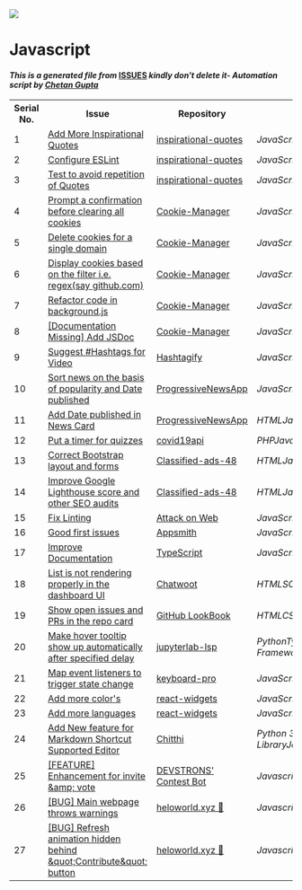 <!DOCTYPE html>
<html><head><link href="../../.meta/style.css" rel="stylesheet"></head><body><img src="https://github.com/ch8n/Hacktoberfest2021/blob/main/assets/logo.png?raw=true" class="center"><h1>Javascript</h1><h4><em>This is a generated file from </em><a href="../../ISSUES.md">ISSUES</a><em> kindly don't delete it</em><em>- Automation script by <a href="https://chetangupta.net/about" target="_blank">Chetan Gupta</a></em></h4><table><tr><th>Serial No.</th><th>Issue</th><th>Repository</th><th>Language</th></tr><tr><td>1</td><td><a href="https://github.com/vinitshahdeo/inspirational-quotes/issues/4" target="_blank">Add More Inspirational Quotes</a></td><td><a href="https://github.com/vinitshahdeo/inspirational-quotes" target="_blank">inspirational-quotes</a></td><td><em>JavaScript</em></td></tr><tr><td>2</td><td><a href="https://github.com/vinitshahdeo/inspirational-quotes/issues/277" target="_blank">Configure ESLint</a></td><td><a href="https://github.com/vinitshahdeo/inspirational-quotes" target="_blank">inspirational-quotes</a></td><td><em>JavaScript</em></td></tr><tr><td>3</td><td><a href="https://github.com/vinitshahdeo/inspirational-quotes/issues/120" target="_blank">Test to avoid repetition of Quotes</a></td><td><a href="https://github.com/vinitshahdeo/inspirational-quotes" target="_blank">inspirational-quotes</a></td><td><em>JavaScript</em></td></tr><tr><td>4</td><td><a href="https://github.com/vinitshahdeo/Cookie-Manager/issues/5" target="_blank">Prompt a confirmation before clearing all cookies</a></td><td><a href="https://github.com/vinitshahdeo/Cookie-Manager/" target="_blank">Cookie-Manager</a></td><td><em>JavaScript</em></td></tr><tr><td>5</td><td><a href="https://github.com/vinitshahdeo/Cookie-Manager/issues/4" target="_blank">Delete cookies for a single domain</a></td><td><a href="https://github.com/vinitshahdeo/Cookie-Manager/" target="_blank">Cookie-Manager</a></td><td><em>JavaScript</em></td></tr><tr><td>6</td><td><a href="https://github.com/vinitshahdeo/Cookie-Manager/issues/3" target="_blank">Display cookies based on the filter i.e. regex(say github.com)</a></td><td><a href="https://github.com/vinitshahdeo/Cookie-Manager/" target="_blank">Cookie-Manager</a></td><td><em>JavaScript</em></td></tr><tr><td>7</td><td><a href="https://github.com/vinitshahdeo/Cookie-Manager/issues/12" target="_blank">Refactor code in background.js</a></td><td><a href="https://github.com/vinitshahdeo/Cookie-Manager/" target="_blank">Cookie-Manager</a></td><td><em>JavaScript</em></td></tr><tr><td>8</td><td><a href="https://github.com/vinitshahdeo/Cookie-Manager/issues/13" target="_blank">[Documentation Missing] Add JSDoc</a></td><td><a href="https://github.com/vinitshahdeo/Cookie-Manager/" target="_blank">Cookie-Manager</a></td><td><em>JavaScript</em></td></tr><tr><td>9</td><td><a href="https://github.com/vinitshahdeo/Hashtagify/issues/3" target="_blank">Suggest #Hashtags for Video</a></td><td><a href="https://github.com/vinitshahdeo/Hashtagify" target="_blank">Hashtagify</a></td><td><em>JavaScript</em></td></tr><tr><td>10</td><td><a href="https://github.com/vinitshahdeo/ProgressiveNewsApp/issues/3" target="_blank">Sort news on the basis of popularity and Date published</a></td><td><a href="https://github.com/vinitshahdeo/ProgressiveNewsApp" target="_blank">ProgressiveNewsApp</a></td><td><em>JavaScript</em></td></tr><tr><td>11</td><td><a href="https://github.com/vinitshahdeo/ProgressiveNewsApp/issues/4" target="_blank">Add Date published in News Card</a></td><td><a href="https://github.com/vinitshahdeo/ProgressiveNewsApp" target="_blank">ProgressiveNewsApp</a></td><td><em>HTML</em><em>JavaScript</em></td></tr><tr><td>12</td><td><a href="https://github.com/vinitshahdeo/covid19api/issues/2" target="_blank">Put a timer for quizzes</a></td><td><a href="https://github.com/vinitshahdeo/covid19api/" target="_blank">covid19api</a></td><td><em>PHP</em><em>JavaScript</em></td></tr><tr><td>13</td><td><a href="https://github.com/bacloud14/Classified-ads-48/issues/6" target="_blank">Correct Bootstrap layout and forms</a></td><td><a href="https://github.com/bacloud14/Classified-ads-48/" target="_blank">Classified-ads-48</a></td><td><em>HTML</em><em>JavaScript</em><em>Bootstrap</em><em>Node.js</em></td></tr><tr><td>14</td><td><a href="https://github.com/bacloud14/Classified-ads-48/issues/8" target="_blank">Improve Google Lighthouse score and other SEO audits</a></td><td><a href="https://github.com/bacloud14/Classified-ads-48/" target="_blank">Classified-ads-48</a></td><td><em>HTML</em><em>JavaScript</em><em>Bootstrap</em><em>Node.js</em></td></tr><tr><td>15</td><td><a href="https://github.com/felixfaisal/attack-on-web/issues/31" target="_blank">Fix Linting</a></td><td><a href="https://github.com/felixfaisal/attack-on-web" target="_blank">Attack on Web</a></td><td><em>JavaScript</em><em>NodeJs</em></td></tr><tr><td>16</td><td><a href="https://github.com/appsmithorg/appsmith/issues?q=is%3Aopen+is%3Aissue+bug+label%3A%22Good+First+Issue%22" target="_blank">Good first issues</a></td><td><a href="https://github.com/appsmithorg/appsmith" target="_blank">Appsmith</a></td><td><em>JavaScript</em><em>Java</em></td></tr><tr><td>17</td><td><a href="https://github.com/microsoft/TypeScript/issues/45876" target="_blank">Improve Documentation</a></td><td><a href="https://github.com/microsoft/TypeScript" target="_blank">TypeScript</a></td><td><em>JavaScript</em><em>TypeScript</em></td></tr><tr><td>18</td><td><a href="https://github.com/chatwoot/chatwoot/issues/3081" target="_blank">List is not rendering properly in the dashboard UI</a></td><td><a href="https://github.com/chatwoot/chatwoot" target="_blank">Chatwoot</a></td><td><em>HTML</em><em>SCSS</em><em>JavaScript</em><em>Ruby</em><em>Vue.Js</em></td></tr><tr><td>19</td><td><a href="https://github.com/vinitshahdeo/GitHubLookBook/issues/3" target="_blank">Show open issues and PRs in the repo card</a></td><td><a href="https://github.com/vinitshahdeo/GitHubLookBook" target="_blank">GitHub LookBook</a></td><td><em>HTML</em><em>CSS</em><em>JavaScript</em></td></tr><tr><td>20</td><td><a href="https://github.com/krassowski/jupyterlab-lsp/issues/362" target="_blank">Make hover tooltip show up automatically after specified delay</a></td><td><a href="https://github.com/krassowski/jupyterlab-lsp" target="_blank">jupyterlab-lsp</a></td><td><em>Python</em><em>TypeScript</em><em>Python</em><em>Robot-Framework</em><em>JavaScript</em></td></tr><tr><td>21</td><td><a href="https://github.com/hardeepnarang10/keyboard-pro/issues/2" target="_blank">Map event listeners to trigger state change</a></td><td><a href="https://github.com/hardeepnarang10/keyboard-pro" target="_blank">keyboard-pro</a></td><td><em>JavaScript</em></td></tr><tr><td>22</td><td><a href="https://github.com/vishal-codes/react-widgets/issues/1" target="_blank">Add more color's</a></td><td><a href="https://github.com/vishal-codes/react-widgets" target="_blank">react-widgets</a></td><td><em>JavaScript</em></td></tr><tr><td>23</td><td><a href="https://github.com/vishal-codes/react-widgets/issues/3" target="_blank">Add more languages</a></td><td><a href="https://github.com/vishal-codes/react-widgets" target="_blank">react-widgets</a></td><td><em>JavaScript</em></td></tr><tr><td>24</td><td><a href="https://github.com/gauranshkumar/chithi/issues/5" target="_blank">Add New feature for Markdown Shortcut Supported Editor</a></td><td><a href="https://github.com/gauranshkumar/chithi" target="_blank">Chitthi</a></td><td><em>Python 3</em><em>Streamlit Library</em><em>Javascript</em><em>HTML/CSS</em><em>Markdown</em></td></tr><tr><td>25</td><td><a href="https://github.com/devstrons/contest-bot/issues/10" target="_blank">[FEATURE] Enhancement for invite &amp;amp; vote</a></td><td><a href="https://github.com/devstrons/contest-bot" target="_blank">DEVSTRONS' Contest Bot</a></td><td><em>Javascript</em><em>discord.js</em><em>Discord</em></td></tr><tr><td>26</td><td><a href="https://github.com/devstrons/heloworld.xyz/issues/68" target="_blank">[BUG] Main webpage throws warnings</a></td><td><a href="https://github.com/devstrons/heloworld.xyz" target="_blank">heloworld.xyz 👋</a></td><td><em>Javascript</em><em>Tailwind CSS</em><em>website</em></td></tr><tr><td>27</td><td><a href="https://github.com/devstrons/heloworld.xyz/issues/69" target="_blank">[BUG] Refresh animation hidden behind &amp;quot;Contribute&amp;quot; button</a></td><td><a href="https://github.com/devstrons/heloworld.xyz" target="_blank">heloworld.xyz 👋</a></td><td><em>Javascript</em><em>Tailwind CSS</em><em>website</em></td></tr></table></body></html>